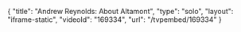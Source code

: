 {
    "title": "Andrew Reynolds: About Altamont",
    "type": "solo",
    "layout": "iframe-static",
    "videoId": "169334",
    "url": "\/tvpembed\/169334"
}